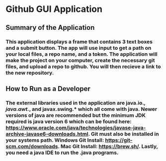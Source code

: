 # Github GUI Application

## Summary of the Application
### This application displays a frame that contains 3 text boxes and a submit button. The app will use input to get a path on your local files, a repo name, and a token. The application will make the project on your computer, create the necessary git files, and upload a repo to github. You will then recieve a link to the new repository.

## How to Run as a Developer
### The external libraries used in the application are java.io.*, java.awt.*, and javax.swing.* which all come with java. Newer versions of java are recommended but the minimum JDK required is java version 6 which can be found here: https://www.oracle.com/java/technologies/javase-java-archive-javase6-downloads.html. Git must also be installed in your systems path. Windows Git Install: https://git-scm.com/downloads. Mac Git Install: https://brew.sh/. Lastly, you need a java IDE to run the .java programs. 
